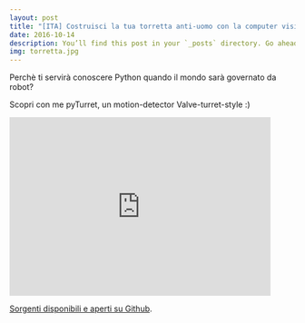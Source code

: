 ```yaml
---
layout: post
title: "[ITA] Costruisci la tua torretta anti-uomo con la computer vision e python"
date: 2016-10-14
description: You’ll find this post in your `_posts` directory. Go ahead and edit it and re-build the site to see your changes.
img: torretta.jpg
---
```

Perchè ti servirà conoscere Python quando il mondo sarà governato da robot?

Scopri con me pyTurret, un motion-detector Valve-turret-style :)

<iframe width="460" height="315" src="https://www.youtube.com/embed/tsveNrJZt3g"
frameborder="0" allow="accelerometer; autoplay; 
encrypted-media; gyroscope; picture-in-picture" 
allowfullscreen></iframe>

[Sorgenti disponibili e aperti su Github](https://github.com/silverfix/pyturret).
